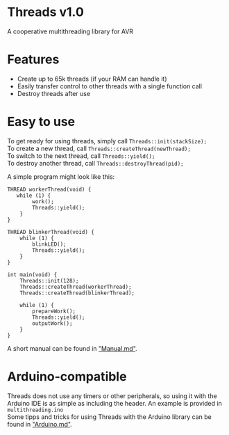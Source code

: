 # Threads v1.0
 A cooperative multithreading library for AVR
 
# Features
- Create up to 65k threads (if your RAM can handle it)
- Easily transfer control to other threads with a single function call
- Destroy threads after use

# Easy to use
To get ready for using threads, simply call `Threads::init(stackSize);`  
To create a new thread, call `Threads::createThread(newThread);`  
To switch to the next thread, call `Threads::yield();`  
To destroy another thread, call `Threads::destroyThread(pid);`  

A simple program might look like this:
```
THREAD workerThread(void) {
   while (1) {
        work();
        Threads::yield();
    }
}

THREAD blinkerThread(void) {
    while (1) {
        blinkLED();
        Threads::yield();
    }
}

int main(void) {
    Threads::init(128);
    Threads::createThread(workerThread);
    Threads::createThread(blinkerThread);
    
    while (1) {
        prepareWork();
        Threads::yield();
        outputWork();
    }
}
```
A short manual can be found in ["Manual.md"](https://github.com/greygraphics/avr-threads/blob/master/Manual.md).

# Arduino-compatible
Threads does not use any timers or other peripherals, so using it with the Arduino IDE is as simple as including the header. 
An example is provided in `multithreading.ino`  
Some tipps and tricks for using Threads with the Arduino library can be found in ["Arduino.md"](https://github.com/greygraphics/avr-threads/blob/master/Arduino.md).
